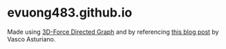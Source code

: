 # evuong483.github.io

Made using [3D-Force Directed Graph](https://github.com/vasturiano/3d-force-graph) and by referencing [this blog post](https://bl.ocks.org/vasturiano/02affe306ce445e423f992faeea13521) by Vasco Asturiano.
